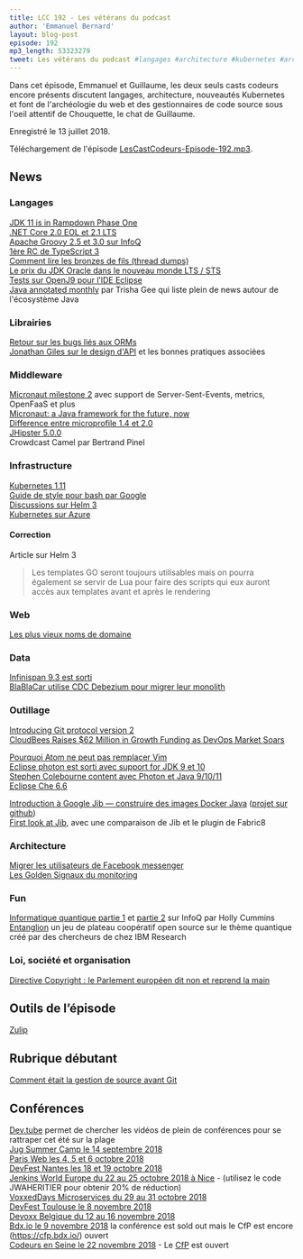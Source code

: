 ```yaml
---
title: LCC 192 - Les vétérans du podcast
author: 'Emmanuel Bernard'
layout: blog-post
episode: 192
mp3_length: 53323279
tweet: Les vétérans du podcast #langages #architecture #kubernetes #archéologie
---
```

Dans cet épisode, Emmanuel et Guillaume, les deux seuls casts codeurs encore présents discutent langages, architecture, nouveautés Kubernetes et font de l'archéologie du web et des gestionnaires de code source sous l'oeil attentif de Chouquette, le chat de Guillaume.  

Enregistré le 13 juillet 2018.  

Téléchargement de l'épisode [LesCastCodeurs-Episode-192.mp3](https://traffic.libsyn.com/lescastcodeurs/LesCastCodeurs-Episode-192.mp3).  

## News

### Langages

[JDK 11 is in Rampdown Phase One](https://jaxenter.com/jdk-11-rampdown-phase-one-146293.html)  
[.NET Core 2.0 EOL et 2.1 LTS](https://www.infoq.com/news/2018/06/net-core-2-eol)  
[Apache Groovy 2.5 et 3.0 sur InfoQ](https://www.infoq.com/news/2018/07/apache-releases-groovy-2.5)  
[1ère RC de TypeScript 3](https://blogs.msdn.microsoft.com/typescript/2018/07/12/announcing-typescript-3-0-rc/)  
[Comment lire les bronzes de fils (thread dumps)](http://bit.ly/2MouNTB)  
[Le prix du JDK Oracle dans le nouveau monde LTS / STS](https://blogs.oracle.com/java-platform-group/a-quick-summary-on-the-new-java-se-subscription)  
[Tests sur OpenJ9 pour l’IDE Eclipse](https://blog.openj9.org/2018/06/15/eclipse-openj9-performance-a-bake-off-on-windows/)  
[Java annotated monthly](https://blog.jetbrains.com/idea/2018/07/java-annotated-monthly-july-2018/) par Trisha Gee qui liste plein de news autour de l'écosystème Java

### Librairies

[Retour sur les bugs liés aux ORMs](https://blog.acolyer.org/2018/06/28/how-_not_-to-structure-your-database-backed-web-applications-a-study-of-performance-bugs-in-the-wild/)  
[Jonathan Giles sur le design d'API](https://jonathangiles.net/presentations/java-api-design-best-practices/) et les bonnes pratiques associées

### Middleware

[Micronaut milestone 2](https://twitter.com/micronautfw/status/1012370239122747392) avec support de Server-Sent-Events, metrics, OpenFaaS et plus  
[Micronaut: a Java framework for the future, now](https://objectcomputing.com/resources/publications/sett/july-2018-micronaut-framework-for-the-future)  
[Difference entre microprofile 1.4 et 2.0](http://microprofile.io/blog/2018/06/eclipse-microprofile-1.4-2.0-available)  
[JHipster 5.0.0](https://www.jhipster.tech/2018/06/20/jhipster-release-5.0.0.html)  
Crowdcast Camel par Bertrand Pinel

### Infrastructure

[Kubernetes 1.11](https://kubernetes.io/blog/2018/06/27/kubernetes-1.11-release-announcement/)  
[Guide de style pour bash par Google](https://google.github.io/styleguide/shell.xml)  
[Discussions sur Helm 3](http://bit.ly/2KkqXdI)  
[Kubernetes sur Azure](https://azure.microsoft.com/en-us/blog/azure-kubernetes-service-aks-ga-new-regions-new-features-new-productivity/)

#### Correction

Article sur Helm 3

> Les templates GO seront toujours utilisables mais on pourra également se servir de Lua pour faire des scripts qui eux auront accès aux templates avant et après le rendering  

### Web

[Les plus vieux noms de domaine](https://www.cambus.net/oldest-domains-in-the-com-net-and-org-tlds/)

### Data

[Infinispan 9.3 est sorti](https://blog.infinispan.org/2018/06/infinispan-930final-is-out.html)  
[BlaBlaCar utilise CDC Debezium pour migrer leur monolith](https://medium.com/blablacar-tech/streaming-data-out-of-the-monolith-building-a-highly-reliable-cdc-stack-d71599131acb)

### Outillage

[Introducing Git protocol version 2](https://opensource.googleblog.com/2018/05/introducing-git-protocol-version-2.html)  
[CloudBees Raises $62 Million in Growth Funding as DevOps Market Soars](https://www.cloudbees.com/press/cloudbees-raises-62-million-growth-funding-devops-market-soars)

[Pourquoi Atom ne peut pas remplacer Vim](https://medium.com/@mkozlows/why-atom-cant-replace-vim-433852f4b4d1)  
[Eclipse photon est sorti avec support for JDK 9 et 10](http://www.eclipse.org/eclipse/news/4.8/)  
[Stephen Colebourne content avec Photon et Java 9/10/11](http://blog.joda.org/2018/07/upgrading-to-eclipse-photon.html)  
[Eclipse Che 6.6](https://developers.redhat.com/blog/2018/06/08/eclipse-che-6-6-release-notes/)  

[Introduction à Google Jib — construire des images Docker Java](https://cloudplatform.googleblog.com/2018/07/introducing-jib-build-java-docker-images-better.html) ([projet sur github](https://github.com/GoogleContainerTools/jib))  
[First look at Jib](https://ro14nd.de/jib-vs-dmp), avec une comparaison de Jib et le plugin de Fabric8

### Architecture

[Migrer les utilisateurs de Facebook messenger](https://code.fb.com/core-data/migrating-messenger-storage-to-optimize-performance/)  
[Les Golden Signaux du monitoring](https://www.infoq.com/articles/monitoring-SRE-golden-signals)

### Fun

[Informatique quantique partie 1](https://www.infoq.com/articles/quantum-computing-intro-one) et [partie 2](https://www.infoq.com/articles/quantum-computing-algoritms-two) sur InfoQ par Holly Cummins  
[Entanglion](https://github.com/Entanglion/entanglion) un jeu de plateau coopératif open source sur le thème quantique créé par des chercheurs de chez IBM Research

### Loi, société et organisation

[Directive Copyright : le Parlement européen dit non et reprend la main](https://www.numerama.com/politique/392882-directive-copyright-le-parlement-europeen-desapprouve.html)

## Outils de l’épisode

[Zulip](https://zulipchat.com/)

## Rubrique débutant

[Comment était la gestion de source avant Git](https://twobithistory.org/2018/07/07/cvs.html)

## Conférences

[Dev.tube](https://dev.tube/) permet de chercher les vidéos de plein de conférences pour se rattraper cet été sur la plage  
[Jug Summer Camp le 14 septembre 2018](http://www.jugsummercamp.org/edition/9)  
[Paris Web les 4, 5 et 6 octobre 2018](https://www.paris-web.fr/)  
[DevFest Nantes les 18 et 19 octobre 2018](https://devfest.gdgnantes.com/)  
[Jenkins World Europe du 22 au 25 octobre 2018 à Nice](https://www.cloudbees.com/jenkinsworld/home) - (utilisez le code JWAHERITIER pour obtenir 20% de réduction)  
[VoxxedDays Microservices du 29 au 31 octobre 2018](https://voxxeddays.com/microservices/)  
[DevFest Toulouse le 8 novembre 2018](https://devfesttoulouse.fr/)  
[Devoxx Belgique du 12 au 16 novembre 2018](https://devoxx.be/)  
[Bdx.io le 9 novembre 2018](https://www.bdx.io/#/home) la conférence est sold out mais le CfP est encore (https://cfp.bdx.io/) ouvert  
[Codeurs en Seine le 22 novembre 2018](http://www.codeursenseine.com/2018/) - Le [CfP](https://codeursenseine.cfp.io/#/dashboard) est ouvert  
